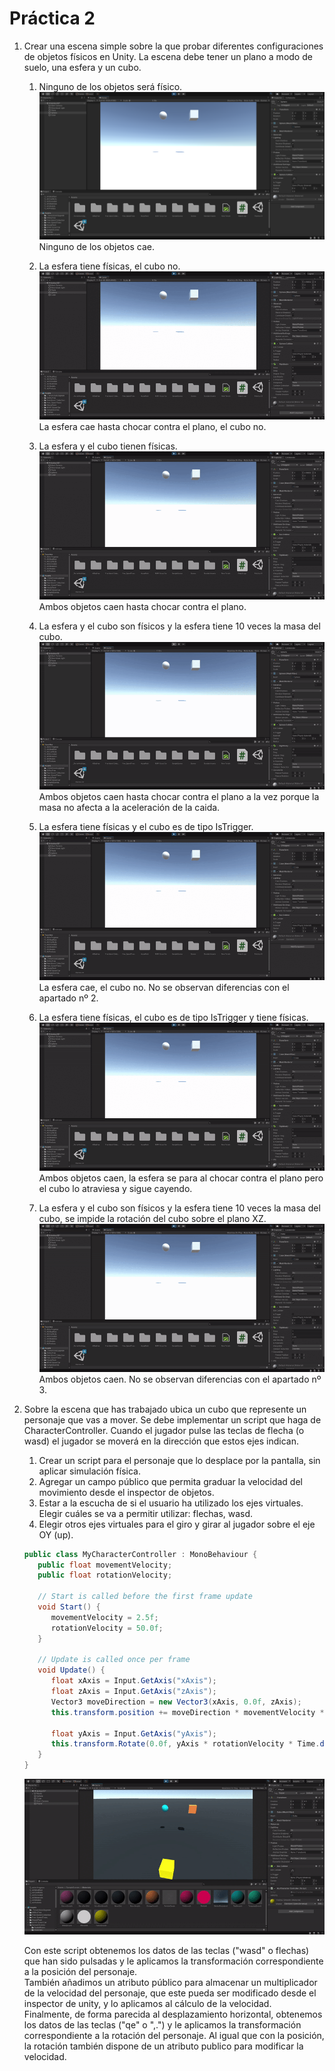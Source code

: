 # Práctica 2

1. Crear una escena simple sobre la que probar diferentes configuraciones de objetos físicos en Unity. La escena debe tener un plano a modo de suelo, una esfera y un cubo.
   1. Ninguno de los objetos será físico. \
      ![ej-1.1](./img/ej-1.1.png) \
      Ninguno de los objetos cae.

   2. La esfera tiene físicas, el cubo no. \
      ![ej-1.2](./img/ej-1.2.gif) \
      La esfera cae hasta chocar contra el plano, el cubo no.

   3. La esfera y el cubo tienen físicas. \
      ![ej-1.3](./img/ej-1.3.gif) \
      Ambos objetos caen hasta chocar contra el plano.

   4. La esfera y el cubo son físicos y la esfera tiene 10 veces la masa del cubo. \
      ![ej-1.4](./img/ej-1.4.gif) \
      Ambos objetos caen hasta chocar contra el plano a la vez porque la masa no afecta a la aceleración de la caida.

   5. La esfera tiene físicas y el cubo es de tipo IsTrigger. \
      ![ej-1.5](./img/ej-1.5.gif) \
      La esfera cae, el cubo no. No se observan diferencias con el apartado nº 2.

   6. La esfera tiene físicas, el cubo es de tipo IsTrigger y tiene físicas. \
      ![ej-1.6](./img/ej-1.6.gif) \
      Ambos objetos caen, la esfera se para al chocar contra el plano pero el cubo lo atraviesa y sigue cayendo.

   7. La esfera y el cubo son físicos y la esfera tiene 10 veces la masa del cubo, se impide la rotación del cubo sobre el plano XZ. \
      ![ej-1.7](./img/ej-1.7.gif) \
      Ambos objetos caen. No se observan diferencias con el apartado nº 3.

2. Sobre la escena que has trabajado ubica un cubo que represente un personaje que vas a mover. Se debe implementar un script que haga de CharacterController. Cuando el jugador pulse las teclas de flecha (o wasd) el jugador se moverá en la dirección que estos ejes indican.
   1. Crear un script para el personaje que lo desplace por la pantalla, sin aplicar simulación física.
   2. Agregar un campo público que permita graduar la velocidad del movimiento desde el inspector de objetos.
   3. Estar a la escucha de si el usuario ha utilizado los ejes virtuales. Elegir cuáles se va a permitir utilizar: flechas, wasd.
   4. Elegir otros ejes virtuales para el giro y girar al jugador sobre el eje OY (up).

   ```cs
   public class MyCharacterController : MonoBehaviour {
      public float movementVelocity;
      public float rotationVelocity;

      // Start is called before the first frame update
      void Start() {
         movementVelocity = 2.5f;
         rotationVelocity = 50.0f;
      }

      // Update is called once per frame
      void Update() {
         float xAxis = Input.GetAxis("xAxis");
         float zAxis = Input.GetAxis("zAxis");
         Vector3 moveDirection = new Vector3(xAxis, 0.0f, zAxis);
         this.transform.position += moveDirection * movementVelocity * Time.deltaTime;

         float yAxis = Input.GetAxis("yAxis");
         this.transform.Rotate(0.0f, yAxis * rotationVelocity * Time.deltaTime, 0.0f);
      }
   }
   ```

   ![ej-2](./img/ej-2.gif)

   Con este script obtenemos los datos de las teclas ("wasd" o flechas) que han sido pulsadas y le aplicamos la transformación correspondiente a la posición del personaje. \
   También añadimos un atributo público para almacenar un multiplicador de la velocidad del personaje, que este pueda ser modificado desde el inspector de unity, y lo aplicamos al cálculo de la velocidad. \
   Finalmente, de forma parecida al desplazamiento horizontal, obtenemos los datos de las teclas ("qe" o ",.") y le aplicamos la transformación correspondiente a la rotación del personaje. Al igual que con la posición, la rotación también dispone de un atributo publico para modificar la velocidad.
